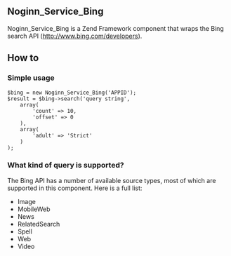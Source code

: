## Noginn_Service_Bing ##
Noginn_Service_Bing is a Zend Framework component that wraps the Bing search API (http://www.bing.com/developers).

## How to ##
### Simple usage ###

    $bing = new Noginn_Service_Bing('APPID');
    $result = $bing->search('query string', 
        array(
            'count' => 10,
            'offset' => 0
        ),
        array(
            'adult' => 'Strict'
        )
    );

### What kind of query is supported? ###
The Bing API has a number of available source types, most of which are supported in this component. Here is a full list:

* Image
* MobileWeb
* News
* RelatedSearch
* Spell
* Web
* Video
